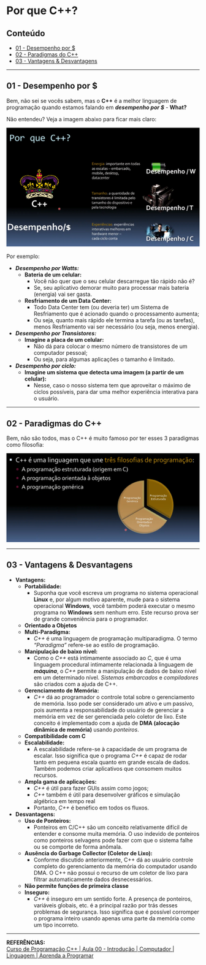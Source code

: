 # Por que C++?

## Conteúdo

 - [01 - Desempenho por $](#01)
 - [02 - Paradigmas do C++](#02)
 - [03 - Vantagens & Desvantagens](#03)

---

<div id="01"></div>

## 01 - Desempenho por $

Bem, não sei se vocês sabem, mas o **C++** é a melhor linguagem de programação quando estamos falando em ***desempenho por $*** - **What?**

Não entendeu? Veja a imagem abaixo para ficar mais claro:

![img](images/desempenho-01.png)  

Por exemplo:

 - ***Desempenho por Watts:***
   - **Bateria de um celular:**
     - Você não quer que o seu celular descarregue tão rápido não é?
     - Se, seu aplicativo demorar muito para processar mais bateria (energia) vai ser gasta.
   - **Resfriamento de um Data Center:**
     - Todo Data Center tem (ou deveria ter) um Sistema de Resfriamento que é acionado quando o processamento aumenta;
     - Ou seja, quanto mais rápido ele termina a tarefa (ou as tarefas), menos Resfriamento vai ser necessário (ou seja, menos energia).
 - ***Desempenho por Transistores:***
   - **Imagine a placa de um celular:**
     - Não dá para colocar o mesmo número de transistores de um computador pessoal;
     - Ou seja, para algumas aplicações o tamanho é limitado.
 - ***Desempenho por ciclo:***
   - **Imagine um sistema que detecta uma imagem (a partir de um celular):**
     - Nesse, caso o nosso sistema tem que aproveitar o máximo de ciclos possíveis, para dar uma melhor experiência interativa para o usuário.

---

<div id="02"></div>

## 02 - Paradigmas do C++

Bem, não são todos, mas o C++ é muito famoso por ter esses 3 paradigmas como filosofia:

![img](images/cc-paradigm.png)  

---

<div id="03"></div>

## 03 - Vantagens & Desvantagens

 - **Vantagens:**
   - **Portabilidade:**
     - Suponha que você escreva um programa no sistema operacional **Linux** e, por algum motivo aparente, mude para o sistema operacional **Windows**, você também poderá executar o mesmo programa no **Windows** sem nenhum erro. Este recurso prova ser de grande conveniência para o programador.
   - **Orientado a Objetos**
   - **Multi-Paradigma:**
     - *C++* é uma linguagem de programação multiparadigma. O termo *“Paradigma”* refere-se ao estilo de programação.
   - **Manipulação de baixo nível:**
     - Como o *C++* está intimamente associado ao *C*, que é uma linguagem procedural intimamente relacionada à linguagem de ***máquina***, o *C++* permite a manipulação de dados de baixo nível em um determinado nível. *Sistemas embarcados* e *compiladores* são criados com a ajuda de C++.
   - **Gerenciamento de Memória:**
     - *C++* dá ao programador o controle total sobre o gerenciamento de memória. Isso pode ser considerado um ativo e um passivo, pois aumenta a responsabilidade do usuário de gerenciar a memória em vez de ser gerenciada pelo coletor de lixo. Este conceito é implementado com a ajuda de **DMA (alocação dinâmica de memória)** usando *ponteiros*.
   - **Compatibilidade com C**
   - **Escalabilidade:**
     - A escalabilidade refere-se à capacidade de um programa de escalar. Isso significa que o programa *C++* é capaz de rodar tanto em pequena escala quanto em grande escala de dados. Também podemos criar aplicativos que consomem muitos recursos.
   - **Ampla gama de aplicações:**
     - *C++* é útil para fazer GUIs assim como jogos;
     - *C++* também é útil para desenvolver gráficos e simulação algébrica em tempo real
     - Portanto, *C++* é benéfico em todos os fluxos.
 - **Desvantagens:**
   - **Uso de Ponteiros:**
     - Ponteiros em C/C++ são um conceito relativamente difícil de entender e consome muita memória. O uso indevido de ponteiros como ponteiros selvagens pode fazer com que o sistema falhe ou se comporte de forma anômala.
   - **Ausência do Garbage Collector (Coletor de Lixo):**
     - Conforme discutido anteriormente, C++ dá ao usuário controle completo do gerenciamento da memória do computador usando DMA. O C++ não possui o recurso de um coletor de lixo para filtrar automaticamente dados desnecessários.
   - **Não permite funções de primeira classe**
   - **Inseguro:**
     - *C++* é inseguro em um sentido forte. A presença de ponteiros, variáveis globais, etc. é a principal razão por trás desses problemas de segurança. Isso significa que é possível corromper o programa inteiro usando apenas uma parte da memória como um tipo incorreto.

---

**REFERÊNCIAS:**  
[Curso de Programação C++ | Aula 00 - Introdução | Computador | Linguagem | Aprenda a Programar](https://www.youtube.com/watch?v=ZFaGnEKEjFs&t=5238s)
